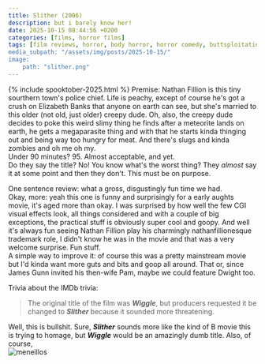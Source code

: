 ```yaml
---
title: Slither (2006)
description: but i barely know her!
date: 2025-10-15 08:44:56 +0200
categories: [films, horror films]
tags: [film reviews, horror, body horror, horror comedy, buttsploitation, featuring a dog, let's shoot our way out, middleofnowherecore, the writer's barely-disguised fetish, why would you touch that, wrong place wrong face, ñam ñam qué rico, spooktober 2025, they don't say the title]
media_subpath: "/assets/img/posts/2025-10-15/"
image:
    path: "slither.png"
---
```

{% include spooktober-2025.html %}
<span class="reviewsection">Premise:</span> Nathan Fillion is this tiny sourthern town's police chief. Life is peachy, except of course he's got a crush on Elizabeth Banks that anyone on earth can see, but she's married to this older (not old, just older) creepy dude. Oh, also, the creepy dude decides to poke this weird slimy thing he finds after a meteorite lands on earth, he gets a megaparasite thing and with that he starts kinda thinging out and being way too hungry for meat. And there's slugs and kinda zombies and oh me oh my.<br/>
<span class="reviewsection">Under 90 minutes?</span> 95. Almost acceptable, and yet.<br/>
<span class="reviewsection">Do they say the title?</span> No! You know what's the worst thing? They *almost* say it at some point and then they don't. This must be on purpose.

<span class="reviewsection">One sentence review:</span> what a gross, disgustingly fun time we had.<br/>
<span class="reviewsection">Okay, more:</span> yeah this one is funny and surprisingly for a early aughts movie, it's aged more than okay. I was surprised by how well the few CGI visual effects look, all things considered and with a couple of big exceptions, the practical stuff is obviously super cool and goopy. And well it's always fun seeing Nathan Fillion play his charmingly nathanfillionesque trademark role, I didn't know he was in the movie and that was a very welcome surprise. Fun stuff.<br/>
<span class="reviewsection">A simple way to improve it:</span> of course this was a pretty mainstream movie but I'd kinda want more guts and bits and goop all around. That or, since James Gunn invited his then-wife Pam, maybe we could feature Dwight too.

<span class="reviewsection">Trivia about the IMDb trivia:</span>
> The original title of the film was ***Wiggle***, but producers requested it be changed to ***Slither*** because it sounded more threatening.

Well, this is bullshit. Sure, ***Slither*** sounds more like the kind of B movie this is trying to homage, but ***Wiggle*** would be an amazingly dumb title. Also, of course,<br/>
![meneillos](meneillos.gif)